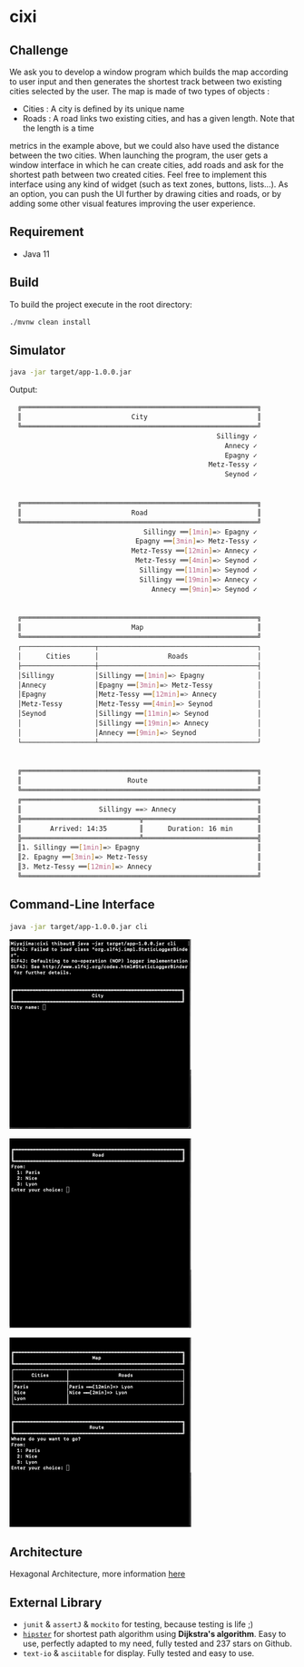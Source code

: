 # cixi

## Challenge

We ask you to develop a window program which builds the map according to user input and then generates the shortest track between two existing cities selected by the user. The map is made of two types of objects :
- Cities​ : A city is defined by its unique name
- Roads : A road links two existing cities, and has a given length. Note that the length is a time

metrics in the example above, but we could also have used the distance between the two cities.
When launching the program, the user gets a window interface in which he can create cities, add roads and ask for the shortest path between two created cities. Feel free to implement this interface using any kind of widget (such as text zones, buttons, lists...). As an option, you can push the UI further by drawing cities and roads, or by adding some other visual features improving the user experience.

## Requirement

* Java 11 

## Build 

To build the project execute in the root directory: 

```bash
./mvnw clean install
```

## Simulator

```bash
java -jar target/app-1.0.0.jar
```

Output:

```bash
  ╔══════════════════════════════════════════════════════════╗
  ║                           City                           ║
  ╚══════════════════════════════════════════════════════════╝
                                                   Sillingy ✓ 
                                                     Annecy ✓ 
                                                     Epagny ✓ 
                                                 Metz-Tessy ✓ 
                                                     Seynod ✓ 
  
  
  ╔══════════════════════════════════════════════════════════╗
  ║                           Road                           ║
  ╚══════════════════════════════════════════════════════════╝
                                 Sillingy ══[1min]=> Epagny ✓ 
                               Epagny ══[3min]=> Metz-Tessy ✓ 
                              Metz-Tessy ══[12min]=> Annecy ✓ 
                               Metz-Tessy ══[4min]=> Seynod ✓ 
                                Sillingy ══[11min]=> Seynod ✓ 
                                Sillingy ══[19min]=> Annecy ✓ 
                                   Annecy ══[9min]=> Seynod ✓ 
  
  
  ╔══════════════════════════════════════════════════════════╗
  ║                           Map                            ║
  ╚══════════════════════════════════════════════════════════╝
  ┌──────────────────┬───────────────────────────────────────┐
  │      Cities      │                 Roads                 │
  ├──────────────────┼───────────────────────────────────────┤
  │Sillingy          │Sillingy ══[1min]=> Epagny             │
  │Annecy            │Epagny ══[3min]=> Metz-Tessy           │
  │Epagny            │Metz-Tessy ══[12min]=> Annecy          │
  │Metz-Tessy        │Metz-Tessy ══[4min]=> Seynod           │
  │Seynod            │Sillingy ══[11min]=> Seynod            │
  │                  │Sillingy ══[19min]=> Annecy            │
  │                  │Annecy ══[9min]=> Seynod               │
  └──────────────────┴───────────────────────────────────────┘
  
  
  ╔══════════════════════════════════════════════════════════╗
  ║                          Route                           ║
  ╚══════════════════════════════════════════════════════════╝
  ╔══════════════════════════════════════════════════════════╗
  ║                   Sillingy ==> Annecy                    ║
  ╠═════════════════════════════╦════════════════════════════╣
  ║       Arrived: 14:35        ║      Duration: 16 min      ║
  ╠═════════════════════════════╩════════════════════════════╣
  ║1. Sillingy ══[1min]=> Epagny                             ║
  ║2. Epagny ══[3min]=> Metz-Tessy                           ║
  ║3. Metz-Tessy ══[12min]=> Annecy                          ║
  ╚══════════════════════════════════════════════════════════╝
```

## Command-Line Interface 

```bash
java -jar target/app-1.0.0.jar cli
```

![add city](add-city.gif)

![add road](add-road.gif)

![route](route.gif)

## Architecture

Hexagonal Architecture,  more information [here](https://blog.octo.com/architecture-hexagonale-trois-principes-et-un-exemple-dimplementation/)

## External Library

- `junit` & `assertJ` & `mockito` for testing, because testing is life ;)
- [`hipster`](https://github.com/citiususc/hipster) for shortest path algorithm using **Dijkstra's algorithm**. Easy to use, perfectly adapted to my need, fully tested and 237 stars on Github.
- `text-io` & `asciitable` for display. Fully tested and easy to use.
